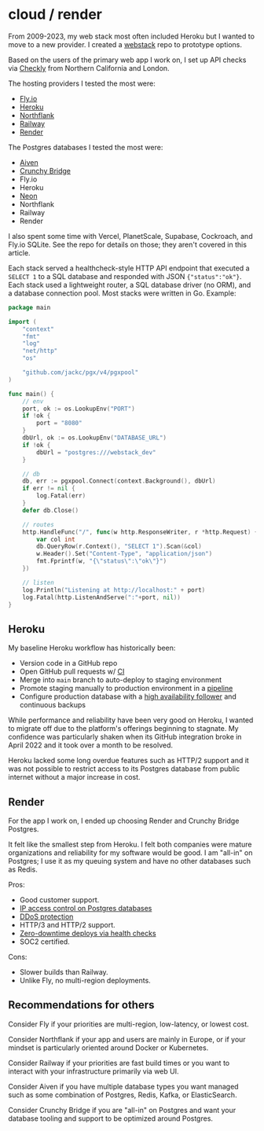 # cloud / render

From 2009-2023, my web stack most often included Heroku
but I wanted to move to a new provider.
I created a [webstack](https://github.com/croaky/webstack) repo
to prototype options.

Based on the users of the primary web app I work on,
I set up API checks via [Checkly](https://www.checklyhq.com/) from Northern California and London.

The hosting providers I tested the most were:

- [Fly.io](https://fly.io)
- [Heroku](https://heroku.com)
- [Northflank](https://northflank.com/)
- [Railway](https://railway.app)
- [Render](https://render.com)

The Postgres databases I tested the most were:

- [Aiven](https://aiven.com/)
- [Crunchy Bridge](https://crunchybridge.com/)
- Fly.io
- Heroku
- [Neon](https://neon.tech)
- Northflank
- Railway
- Render

I also spent some time with Vercel, PlanetScale, Supabase, Cockroach, and Fly.io SQLite.
See the repo for details on those; they aren't covered in this article.

Each stack served a healthcheck-style HTTP API endpoint that executed a
`SELECT 1` to a SQL database and responded with JSON `{"status":"ok"}`.
Each stack used a lightweight router, a SQL database driver (no ORM),
and a database connection pool. Most stacks were written in Go. Example:

```go
package main

import (
	"context"
	"fmt"
	"log"
	"net/http"
	"os"

	"github.com/jackc/pgx/v4/pgxpool"
)

func main() {
	// env
	port, ok := os.LookupEnv("PORT")
	if !ok {
		port = "8080"
	}
	dbUrl, ok := os.LookupEnv("DATABASE_URL")
	if !ok {
		dbUrl = "postgres:///webstack_dev"
	}

	// db
	db, err := pgxpool.Connect(context.Background(), dbUrl)
	if err != nil {
		log.Fatal(err)
	}
	defer db.Close()

	// routes
	http.HandleFunc("/", func(w http.ResponseWriter, r *http.Request) {
		var col int
		db.QueryRow(r.Context(), "SELECT 1").Scan(&col)
		w.Header().Set("Content-Type", "application/json")
		fmt.Fprintf(w, "{\"status\":\"ok\"}")
	})

	// listen
	log.Println("Listening at http://localhost:" + port)
	log.Fatal(http.ListenAndServe(":"+port, nil))
}
```

## Heroku

My baseline Heroku workflow has historically been:

- Version code in a GitHub repo
- Open GitHub pull requests w/ [CI](https://www.thoughtworks.com/continuous-integration)
- Merge into `main` branch to auto-deploy to staging environment
- Promote staging manually to production environment in a
  [pipeline](https://devcenter.heroku.com/articles/pipelines)
- Configure production database with a
  [high availability
  follower](https://devcenter.heroku.com/articles/heroku-postgres-follower-databases)
  and continuous backups

While performance and reliability have been very good on Heroku,
I wanted to migrate off due to the platform's offerings beginning to stagnate.
My confidence was particularly shaken when its GitHub integration broke in April
2022 and it took over a month to be resolved.

Heroku lacked some long overdue features such as HTTP/2 support and
it was not possible to restrict access to its Postgres database
from public internet without a major increase in cost.

## Render

For the app I work on, I ended up choosing Render and Crunchy Bridge Postgres.

It felt like the smallest step from Heroku.
I felt both companies were mature organizations and reliability for my software would be good.
I am "all-in" on Postgres; I use it as my queuing system and have no other databases such as Redis.

Pros:

- Good customer support.
- [IP access control on Postgres databases](https://render.com/docs/databases)
- [DDoS protection](https://render.com/docs/ddos-protection)
- HTTP/3 and HTTP/2 support.
- [Zero-downtime deploys via health checks](https://render.com/docs/deploys#zero-downtime-deploys)
- SOC2 certified.

Cons:

- Slower builds than Railway.
- Unlike Fly, no multi-region deployments.

## Recommendations for others

Consider Fly if your priorities are multi-region, low-latency, or lowest cost.

Consider Northflank if your app and users are mainly in Europe, or if your
mindset is particularly oriented around Docker or Kubernetes.

Consider Railway if your priorities are fast build times or you want to interact
with your infrastructure primarily via web UI.

Consider Aiven if you have multiple database types you want managed
such as some combination of Postgres, Redis, Kafka, or ElasticSearch.

Consider Crunchy Bridge if you are "all-in" on Postgres and want your database
tooling and support to be optimized around Postgres.
